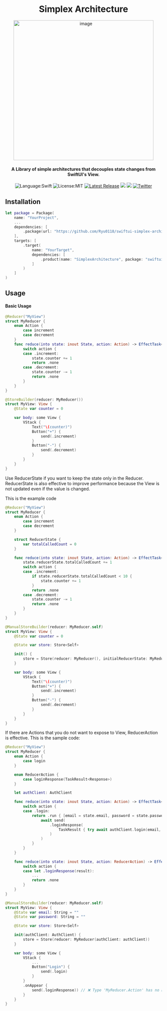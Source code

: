 <div align="center">  

  # Simplex Architecture

  <img width="450" alt="image" src="https://github.com/Ryu0118/swiftui-simplex-architecture/assets/87907656/69d1e19d-e011-4f13-ba26-39551205ed10">
  
  #### A Library of simple architectures that decouples state changes from SwiftUI's View.
  
  ![Language:Swift](https://img.shields.io/static/v1?label=Language&message=Swift&color=orange&style=flat-square)
  ![License:MIT](https://img.shields.io/static/v1?label=License&message=MIT&color=blue&style=flat-square)
  [![Latest Release](https://img.shields.io/github/v/release/Ryu0118/swiftui-simplex-architecture?style=flat-square)](https://github.com/Ryu0118/swiftui-simplex-architecture/releases/latest)
  [![](https://img.shields.io/endpoint?url=https%3A%2F%2Fswiftpackageindex.com%2Fapi%2Fpackages%2FRyu0118%2Fswiftui-simplex-architecture%2Fbadge%3Ftype%3Dswift-versions)](https://swiftpackageindex.com/Ryu0118/swiftui-simplex-architecture)
[![](https://img.shields.io/endpoint?url=https%3A%2F%2Fswiftpackageindex.com%2Fapi%2Fpackages%2FRyu0118%2Fswiftui-simplex-architecture%2Fbadge%3Ftype%3Dplatforms)](https://swiftpackageindex.com/Ryu0118/swiftui-simplex-architecture)
  [![Twitter](https://img.shields.io/twitter/follow/ryu_hu03?style=social)](https://twitter.com/ryu_hu03)
</div>

## Installation
```Swift
let package = Package(
    name: "YourProject",
    ...
    dependencies: [
        .package(url: "https://github.com/Ryu0118/swiftui-simplex-architecture", branch: "main")
    ],
    targets: [
        .target(
            name: "YourTarget",
            dependencies: [
                .product(name: "SimplexArchitecture", package: "swiftui-simplex-architecture"),
            ]
        )
    ]
)
```

## Usage
#### Basic Usage
```Swift
@Reducer("MyView")
struct MyReducer {
    enum Action {
        case increment
        case decrement
    }
    func reduce(into state: inout State, action: Action) -> EffectTask<Self> {
        switch action {
        case .increment:
            state.counter += 1
            return .none
        case .decrement:
            state.counter -= 1
            return .none
        }
    }
}

@StoreBuilder(reducer: MyReducer())
struct MyView: View {
    @State var counter = 0

    var body: some View {
        VStack {
            Text("\(counter)")
            Button("+") {
                send(.increment)
            }
            Button("-") {
                send(.decrement)
            }
        }
    }
}
```

Use ReducerState if you want to keep the state only in the Reducer.
ReducerState is also effective to improve performance because the View is not updated even if the value is changed.

This is the example code
```Swift
@Reducer("MyView")
struct MyReducer {
    enum Action {
        case increment
        case decrement
    }

    struct ReducerState {
        var totalCalledCount = 0
    }

    func reduce(into state: inout State, action: Action) -> EffectTask<Self> {
        state.reducerState.totalCalledCount += 1
        switch action {
        case .increment:
            if state.reducerState.totalCalledCount < 10 {
                state.counter += 1
            }
            return .none
        case .decrement:
            state.counter -= 1
            return .none
        }
    }
}

@ManualStoreBuilder(reducer: MyReducer.self)
struct MyView: View {
    @State var counter = 0

    @State var store: Store<Self>

    init() {
        store = Store(reducer: MyReducer(), initialReducerState: MyReducer.ReducerState())
    }

    var body: some View {
        VStack {
            Text("\(counter)")
            Button("+") {
                send(.increment)
            }
            Button("-") {
                send(.decrement)
            }
        }
    }
}
```
If there are Actions that you do not want to expose to View, ReducerAction is effective.
This is the sample code:

```Swift
@Reducer("MyView")
struct MyReducer {
    enum Action {
        case login
    }

    enum ReducerAction {
        case loginResponse(TaskResult<Response>)
    }

    let authClient: AuthClient

    func reduce(into state: inout State, action: Action) -> EffectTask<Self> {
        switch action {
        case .login:
            return .run { [email = state.email, password = state.password] send in
                await send(
                    .loginResponse(
                        TaskResult { try await authClient.login(email, password) }
                    )
                )
            }
        }
    }

    func reduce(into state: inout State, action: ReducerAction) -> EffectTask<Self> {
        switch action {
        case let .loginResponse(result):
            ...
            return .none
        }
    }
}

@ManualStoreBuilder(reducer: MyReducer.self)
struct MyView: View {
    @State var email: String = ""
    @State var password: String = ""

    @State var store: Store<Self>

    init(authClient: AuthClient) {
        store = Store(reducer: MyReducer(authClient: authClient))
    }

    var body: some View {
        VStack {
            ...
            Button("Login") {
                send(.login)
            }
        }
        .onAppear {
            send(.loginResponse)) // ❌ Type 'MyReducer.Action' has no member 'loginResponse'
        }
    }
}
```
